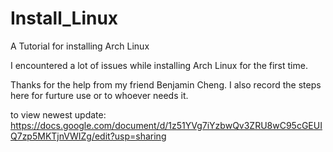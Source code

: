 # Install_Linux
A Tutorial for installing Arch Linux

I encountered a lot of issues while installing Arch Linux for the first time. 

Thanks for the help from my friend Benjamin Cheng. I also record the steps here for furture use or to whoever needs it.

to view newest update: https://docs.google.com/document/d/1z51YVg7iYzbwQv3ZRU8wC95cGEUIQ7zp5MKTjnVWIZg/edit?usp=sharing
